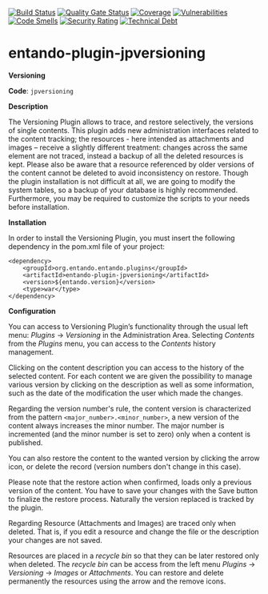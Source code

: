 [![Build Status](https://img.shields.io/endpoint?url=https%3A%2F%2Fstatusbadge-jx.apps.serv.run%2Fentando%2Fentando-plugin-jpversioning)](https://github.com/entando/devops-results/tree/logs/jenkins-x/logs/entando/entando-plugin-jpversioning/master)
[![Quality Gate Status](https://sonarcloud.io/api/project_badges/measure?project=entando_entando-plugin-jpversioning&metric=alert_status)](https://sonarcloud.io/dashboard?id=entando_entando-plugin-jpversioning)
[![Coverage](https://sonarcloud.io/api/project_badges/measure?project=entando_entando-plugin-jpversioning&metric=coverage)](https://entando.github.io/devops-results/entando-plugin-jpversioning/master/jacoco/index.html)
[![Vulnerabilities](https://sonarcloud.io/api/project_badges/measure?project=entando_entando-plugin-jpversioning&metric=vulnerabilities)](https://entando.github.io/devops-results/entando-plugin-jpversioning/master/dependency-check-report.html)
[![Code Smells](https://sonarcloud.io/api/project_badges/measure?project=entando_entando-plugin-jpversioning&metric=code_smells)](https://sonarcloud.io/dashboard?id=entando_entando-plugin-jpversioning)
[![Security Rating](https://sonarcloud.io/api/project_badges/measure?project=entando_entando-plugin-jpversioning&metric=security_rating)](https://sonarcloud.io/dashboard?id=entando_entando-plugin-jpversioning)
[![Technical Debt](https://sonarcloud.io/api/project_badges/measure?project=entando_entando-plugin-jpversioning&metric=sqale_index)](https://sonarcloud.io/dashboard?id=entando_entando-plugin-jpversioning)

entando-plugin-jpversioning
============
**Versioning**

**Code**: ```jpversioning```

**Description**

The Versioning Plugin allows to trace, and restore selectively, the versions of single contents. 
This plugin adds new administration interfaces related to the content tracking; the resources - here intended as attachments and images – receive a slightly different treatment: changes across the same element are not traced, instead a backup of all the deleted resources is kept.
Please also be aware that a resource referenced by older versions of the content cannot be deleted to avoid inconsistency on restore.
Though the plugin installation is not difficult at all, we are going to modify the system tables, so a backup of your database is highly recommended. Furthermore, you may be required to customize the scripts to your needs before installation.

**Installation**

In order to install the Versioning Plugin, you must insert the following dependency in the pom.xml file of your project:
```
<dependency>
    <groupId>org.entando.entando.plugins</groupId>
    <artifactId>entando-plugin-jpversioning</artifactId>
    <version>${entando.version}</version>
    <type>war</type>
</dependency>
```

**Configuration**

You can access to Versioning Plugin’s functionality through the usual left menu: _Plugins_ -> _Versioning_ in the Administration Area.
Selecting _Contents_ from the _Plugins_ menu, you can access to the _Contents_ history management.

Clicking on the content description you can access to the history of the selected content.
For each content we are given the possibility to manage various version by clicking on the description as well as some information, 
such as the date of the modification the user which made the changes.

Regarding the version number's rule, the content version is characterized from the pattern ```<major_number>.<minor_number>```, 
a new version of the content always increases the minor number. The major number is incremented (and the minor number is set to zero) only when a content is published.

You can also restore the content to the wanted version by clicking the arrow icon, or delete the record 
(version numbers don't change in this case).

Please note that the restore action when confirmed, loads only a previous version of the content. 
You have to save your changes with the Save button to finalize the restore process. 
Naturally the version replaced is tracked by the plugin.

Regarding Resource (Attachments and Images) are traced only when deleted. That is, if you edit a resource and change the file or the description your changes are not saved.

Resources are placed in a _recycle bin_ so that they can be later restored only when deleted.
The _recycle bin_ can be access from the left menu _Plugins_ → _Versioning_ → _Images_ or _Attachments_.
You can restore and delete permanently the resources using the arrow and the remove icons.



